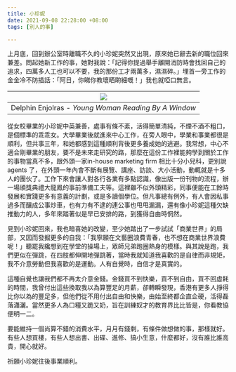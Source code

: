 ```yaml
---
title: 小珍妮
date: 2021-09-08 22:28:00 +08:00
tags: [別人的事]

---
```


  
  
上月底，回到辦公室時離職不久的小珍妮突然又出現，原來她已辭去新的職位回來兼差。問起她新工作的事，她對我說：「記得你提過舉手離開消防時會找回自己的追求，四萬多人工也可以不要，我的那份工才兩萬多，濕濕碎。」埋首一旁工作的金金冷不防插話：「阿日，你睇你教壞晒啲細嘅！」我也就啞口無言。

  
| [![](https://1.bp.blogspot.com/-7l7zMqCXTpg/YTlyUNOfR2I/AAAAAAAAIXc/-JpVjCJJMowo_-b-_H9sBxISvtJQ2cUEgCLcBGAsYHQ/s320/91934a6b32cab14ed73ad6dd22d09413%2B2.jpg)](https://1.bp.blogspot.com/-7l7zMqCXTpg/YTlyUNOfR2I/AAAAAAAAIXc/-JpVjCJJMowo%5F-b-%5FH9sBxISvtJQ2cUEgCLcBGAsYHQ/s500/91934a6b32cab14ed73ad6dd22d09413%2B2.jpg) |
| ----------------------------------------------------------------------------------------------------------------------------------------------------------------------------------------------------------------------------------------------------------------------------------------------------------------------------- |
| Delphin Enjolras - _Young Woman Reading By A Window_                                                                                                                                                                                                                                                                          |

  
從女校畢業的小珍妮中英兼善，處事有條不紊，活得簡單清純，不煙不酒不粗口，是個標準的乖乖女。大學畢業後就進來中心工作，在旁人眼中，學業和事業都很是順利，但共事三年，和她都感到這種順利背後更多養成她的逃避。我常想，中心不適合剛畢業的朋友，要不是未來走研究的路，那麼在這份工作裡能夠學到關於工作的事物當真不多，跟外頭一家in-house marketing firm 相比十分小兒科，更別說agents 了，在外頭一年內會不斷有展覽、講座、訪談、大小活動，動輒就是十多人的團伙了。工作下來會讓人對各行各業有多點認識，像出版一份刊物的流程，辦一場頒獎典禮大龍鳳的事前準備工夫等。這裡雖不似外頭精彩，同事便能在工餘時發展和實踐更多有意義的計劃，或是多讀個學位。但凡事總有例外，有人會因私事過多而釀成公事炒車，也有力有不逮的連公事也甩甩漏漏，還有像小珍妮這種欠缺推動力的人，多年來踏著似是早已安排的路，到獲得自由時惘然。  
  
見到小珍妮回來，我也暗喜她的改變，至少她踏出了一步試試「商業世界」的局部，又因而發掘更多的自我：「我寧願在文藝圈浪費青春，也不想在商業世界浪費呢！」聽罷我纔想到在學堂的操場上，眾師兄弟跑圈熱身的模樣。與其說是跑，我們更似在彈跳，在四肢都伸開地彈跳著，當時我就知道我喜歡的是自律而非規矩，我不介意勞動但我喜歡的是運動。人有自覺時，自信才是真實的。  
  
這種自覺也讓我們都不再太介意金錢。金錢買不到快樂，買不到自由，買不回虛耗的時間，我曾付出這些換取我以為算豐足的月薪，卻轉瞬發現，香港有更多人掙得比你以為的豐足多，但他們從不用付出自由和快樂，由始至終都企直企硬，活得磊落瀟灑。當然更多人為口糧又跪又奶，旨在訓練奴才的教育界比比皆是，你看教協便明一二。  
  
要能維持一個尚算不錯的消費水平，月月有錢剩，有條件做想做的事，那樣就好。有些人想買樓，有些人想出書、出碟、進修、搞小生意，什麼都好，沒有誰比誰高貴，開心就好。  
  
祈願小珍妮往後事業順利。  
